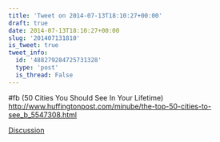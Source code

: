 ```yaml
---
title: 'Tweet on 2014-07-13T18:10:27+00:00'
draft: true
date: 2014-07-13T18:10:27+00:00
slug: '201407131810'
is_tweet: true
tweet_info:
  id: '488279284725731328'
  type: 'post'
  is_thread: False
---
```




#fb (50 Cities You Should See In Your Lifetime) <http://www.huffingtonpost.com/minube/the-top-50-cities-to-see_b_5547308.html>

[Discussion](https://x.com/sytelus/status/488279284725731328)

